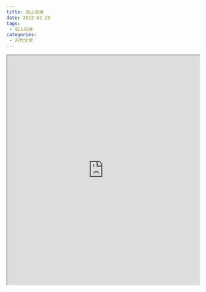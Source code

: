 ```yaml
---
title: 巫山巫峡
date: 2022-02-28
tags:
 - 巫山巫峡
categories:
 - 古代文学
---
```




<iframe src="http://localhost:8080/pdf/web/viewer.html?file=https://vkceyugu.cdn.bspapp.com/VKCEYUGU-e9075d72-0451-48df-afe1-d46932ae4554/c3c14435-54b6-4d03-b81e-61f1e61b9176.pdf" width="100%" height="600px"></iframe>
